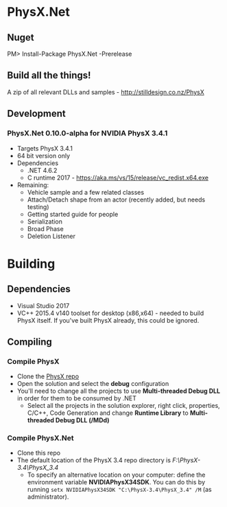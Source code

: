 PhysX.Net
=========

Nuget
-----
PM> Install-Package PhysX.Net -Prerelease

Build all the things!
--------------
A zip of all relevant DLLs and samples - http://stilldesign.co.nz/PhysX

Development
-----------
### PhysX.Net 0.10.0-alpha for NVIDIA PhysX 3.4.1
* Targets PhysX 3.4.1
* 64 bit version only
* Dependencies
	* .NET 4.6.2
	* C runtime 2017 - https://aka.ms/vs/15/release/vc_redist.x64.exe
* Remaining:
    * Vehicle sample and a few related classes
    * Attach/Detach shape from an actor (recently added, but needs testing)
    * Getting started guide for people
    * Serialization
    * Broad Phase
    * Deletion Listener

# Building
## Dependencies
* Visual Studio 2017
* VC++ 2015.4 v140 toolset for desktop (x86,x64) - needed to build PhysX itself. If you've built PhysX already, this could be ignored.

## Compiling
### Compile PhysX
* Clone the [PhysX repo](https://github.com/NVIDIAGameWorks/PhysX-3.4.git)
* Open the solution and select the **debug** configuration
* You'll need to change all the projects to use **Multi-threaded Debug DLL** in order for them to be consumed by .NET
  * Select all the projects in the solution explorer, right click, properties, C/C++, Code Generation and change **Runtime Library** to **Multi-threaded Debug DLL (/MDd)**
### Compile PhysX.Net
* Clone this repo
* The default location of the PhysX 3.4 repo directory is *F:\PhysX-3.4\PhysX_3.4*
  * To specify an alternative location on your computer: define the environment variable **NVIDIAPhysX34SDK**. You can do this by running ```setx NVIDIAPhysX34SDK "C:\PhysX-3.4\PhysX_3.4" /M``` (as administrator).
